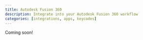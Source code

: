 ```yaml
---
title: Autodesk Fusion 360
description: Integrate into your Autodesk Fusion 360 workflow
categories: [integrations, apps, keycodes]
---
```


Coming soon!